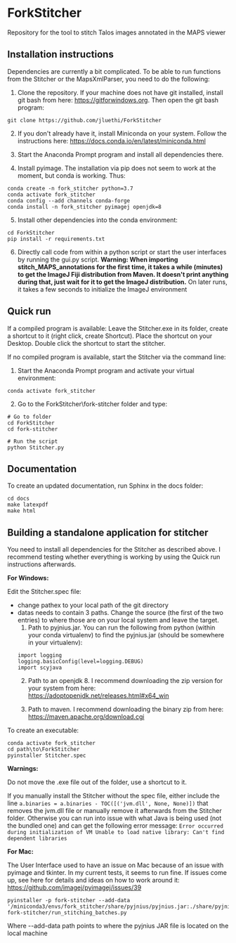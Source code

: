 # ForkStitcher
Repository for the tool to stitch Talos images annotated in the MAPS viewer



Installation instructions
----------
Dependencies are currently a bit complicated. To be able to run functions from the Stitcher or the MapsXmlParser, you need to do the following:

1. Clone the repository. If your machine does not have git installed, install git bash from here: https://gitforwindows.org. Then open the git bash program:
```
git clone https://github.com/jluethi/ForkStitcher
```

2. If you don't already have it, install Miniconda on your system. Follow the instructions here: https://docs.conda.io/en/latest/miniconda.html

3. Start the Anaconda Prompt program and install all dependencies there.

4. Install pyimage. The installation via pip does not seem to work at the moment, but conda is working. Thus:
```
conda create -n fork_stitcher python=3.7
conda activate fork_stitcher
conda config --add channels conda-forge
conda install -n fork_stitcher pyimagej openjdk=8
```

5. Install other dependencies into the conda environment:
```
cd ForkStitcher
pip install -r requirements.txt
```

6. Directly call code from within a python script or start the user interfaces by running the gui.py script.
**Warning: When importing stitch_MAPS_annotations for the first time, it takes a while (minutes) to get the ImageJ Fiji distribution from Maven. It doesn't print anything during that, just wait for it to get the ImageJ distribution.** On later runs, it takes a few seconds to initialize the ImageJ environment


Quick run
----------
If a compiled program is available: Leave the Stitcher.exe in its folder, create a shortcut to it (right click, create Shortcut). Place the shortcut on your Desktop. Double click the shortcut to start the stitcher.

If no compiled program is available, start the Stitcher via the command line:
1. Start the Anaconda Prompt program and activate your virtual environment:
```
conda activate fork_stitcher
```

2. Go to the ForkStitcher\fork-stitcher folder and type:
```
# Go to folder
cd ForkStitcher
cd fork-stitcher

# Run the script
python Stitcher.py
```



Documentation
----------
To create an updated documentation, run Sphinx in the docs folder:
```
cd docs
make latexpdf
make html
```

Building a standalone application for stitcher
----------
You need to install all dependencies for the Stitcher as described above. I recommend testing whether everything is working by using the Quick run instructions afterwards.

**For Windows:**

Edit the Stitcher.spec file:
- change pathex to your local path of the git directory
- datas needs to contain 3 paths. Change the source (the first of the two entries) to where those are on your local system and leave the target.
  1. Path to pyjnius.jar. You can run the following from python (within your conda virtualenv) to find the pyjnius.jar (should be somewhere in your virtualenv):
  ```
  import logging
  logging.basicConfig(level=logging.DEBUG)
  import scyjava
  ```
  2. Path to an openjdk 8. I recommend downloading the zip version for your system from here: https://adoptopenjdk.net/releases.html#x64_win

  3. Path to maven. I recommend downloading the binary zip from here: https://maven.apache.org/download.cgi

To create an executable:
```
conda activate fork_stitcher
cd path\to\ForkStitcher
pyinstaller Stitcher.spec
```

**Warnings:**

Do not move the .exe file out of the folder, use a shortcut to it.

If you manually install the Stitcher without the spec file, either include the line `a.binaries = a.binaries - TOC([('jvm.dll', None, None)])` that removes the jvm.dll file or manually remove it afterwards from the Stitcher folder. Otherwise you can run into issue with what Java is being used (not the bundled one) and can get the following error message: `Error occurred during initialization of VM Unable to load native library: Can't find dependent libraries`



**For Mac:**

The User Interface used to have an issue on Mac because of an issue with pyimage and tkinter. In my current tests, it seems to run fine. If issues come up, see here for details and ideas on how to work around it: https://github.com/imagej/pyimagej/issues/39
```
pyinstaller -p fork-stitcher --add-data '/miniconda3/envs/fork_stitcher/share/pyjnius/pyjnius.jar:./share/pyjnius/' fork-stitcher/run_stitching_batches.py
```
Where --add-data path points to where the pyjnius JAR file is located on the local machine
